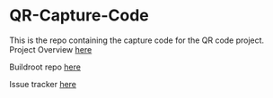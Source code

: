 # QR-Capture-Code
This is the repo containing the capture code for the QR code project. Project Overview [here](https://github.com/cu-ecen-aeld/final-project-eReR98/wiki/Project-Overview)

Buildroot repo [here](https://github.com/cu-ecen-aeld/final-project-eReR98)

Issue tracker [here](https://github.com/users/eReR98/projects/2) 

